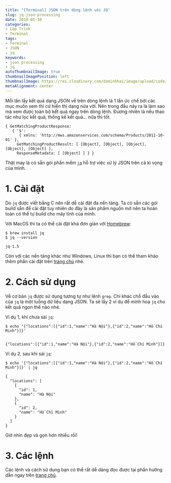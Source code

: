 ```yaml
---
title: "[Terminal] JSON trên dòng lệnh với JQ"
slug: jq-json-processing
date: 2018-05-30
categories:
- Lập Trình
- Terminal
tags:
- Terminal
- JSON
- jq
keywords:
- json processing
- jq
autoThumbnailImage: true
thumbnailImagePosition: left
thumbnailImage: https://res.cloudinary.com/dominhhai/image/upload/code/terminal.jpg
metaAlignment: center
---
```

Mỗi lần lấy kết quả dạng JSON về trên dòng lệnh là 1 lần ức chế bởi các mục muốn xem thì cứ hiển thị dạng nửa vời. Nên trong đầu nảy ra là làm sao mà xem được toàn bộ kết quả ngay trên dòng lệnh. Đương nhiên là nếu thao tác như lọc kết quả, thống kế kết quả... nữa thì tốt.
<!--more-->

```
{ GetMatchingProductResponse:
   { '$':
      { xmlns: 'http://mws.amazonservices.com/schema/Products/2011-10-01' },
     GetMatchingProductResult: [ [Object], [Object], [Object], [Object], [Object] ],
     ResponseMetadata: [ [Object] ] } }
```

Thật may là có sẵn gói phần mềm [`jq`](https://stedolan.github.io/jq/) hỗ trợ việc xử lý JSON trên cả kì vọng của mình.

<!--toc-->

# 1. Cài đặt
Do `jq` được viết bằng C nên rất dễ cài đặt đa nền tảng. Ta có sẵn các gói build sẵn để cài đặt tuy nhiên do đây là sản phẩm nguồn mở nên ta hoàn toàn có thể tự build cho máy tính của mình.

Với MacOS thì ta có thể cài đặt khá đơn giản với [Homebrew](https://brew.sh/):

```
$ brew install jq
$ jq --version

jq-1.5
```

Còn với các nền tảng khác như Windows, Linux thì bạn có thể tham khảo thêm phần cài đặt trên [trang chủ](https://stedolan.github.io/jq/download/) nhé.

# 2. Cách sử dụng
Về cơ bản `jq` được sử dụng tương tự như lệnh `grep`. Chỉ khác chỗ đầu vào của `jq` là một luồng dữ liệu dạng JSON. Ta sẽ lấy 2 ví dụ để minh hoạ `jq` cho kết quả ngon thế nào nhé.

Ví dụ 1, khi chưa sài `jq`:
```
$ echo '{"locations":[{"id":1,"name":"Hà Nội"},{"id":2,"name":"Hồ Chí Minh"}]}'


{"locations":[{"id":1,"name":"Hà Nội"},{"id":2,"name":"Hồ Chí Minh"}]}
```

Ví dụ 2, sau khi sài `jq`:
```
$ echo '{"locations":[{"id":1,"name":"Hà Nội"},{"id":2,"name":"Hồ Chí Minh"}]}' | jq

{
  "locations": [
    {
      "id": 1,
      "name": "Hà Nội"
    },
    {
      "id": 2,
      "name": "Hồ Chí Minh"
    }
  ]
}
```

Giờ nhìn đẹp và gọn hơn nhiều rồi!

# 3. Các lệnh
Các lệnh và cách sử dụng bạn có thể rất dễ dàng đọc được tại phần hướng dẫn ngay trên [trang chủ](https://stedolan.github.io/jq/manual/).


